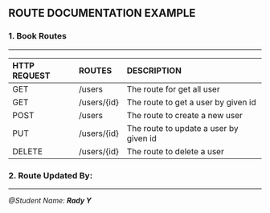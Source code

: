 ## ROUTE DOCUMENTATION EXAMPLE


### 1. Book Routes
---

| HTTP REQUEST| ROUTES | DESCRIPTION |
| :---        | :----   |          :--- |
| GET         | /users             |The route for get all user   |
| GET         | /users/{id}        |The route to get a user by given id |
| POST        | /users             |The route to create a new user |
| PUT         | /users/{id}        |The route to update a user by given id |
| DELETE      | /users/{id}        |The route to delete a user|
### 2. Route Updated By:

---
<i>@Student Name: <b> Rady Y</b></i>
